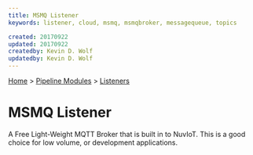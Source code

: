 ```yaml
---
title: MSMQ Listener
keywords: listener, cloud, msmq, msmqbroker, messagequeue, topics

created: 20170922
updated: 20170922
createdby: Kevin D. Wolf
updatedby: Kevin D. Wolf
---
```

[Home](../../Index.md) > [Pipeline Modules](../Index.md) > [Listeners](../Listener.md)

# MSMQ Listener

A Free Light-Weight MQTT Broker that is built in to NuvIoT.  This is a good choice for low volume, or development applications.